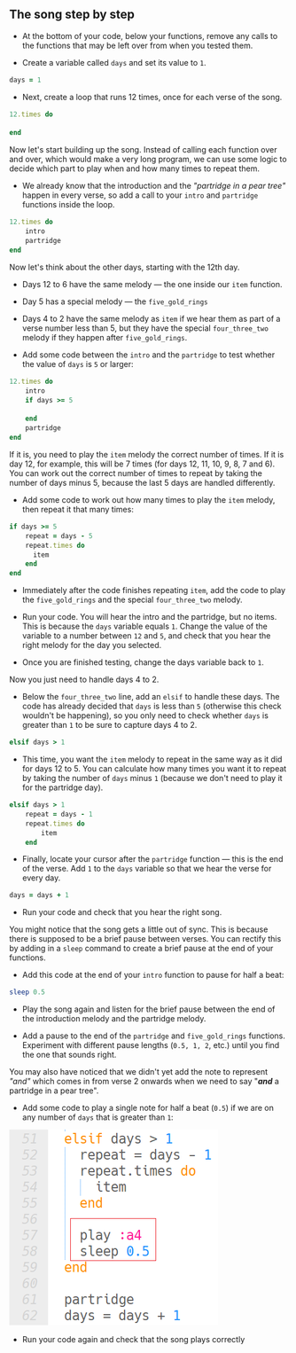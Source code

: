 ## The song step by step

+ At the bottom of your code, below your functions, remove any calls to the functions that may be left over from when you tested them.

+ Create a variable called `days` and set its value to `1`.

```ruby
days = 1
```

+ Next, create a loop that runs 12 times, once for each verse of the song.

```ruby
12.times do

end
```

Now let's start building up the song. Instead of calling each function over and over, which would make a very long program, we can use some logic to decide which part to play when and how many times to repeat them.

+ We already know that the introduction and the _"partridge in a pear tree"_ happen in every verse, so add a call to your `intro` and `partridge` functions inside the loop.

```ruby
12.times do
    intro
    partridge
end
```

Now let's think about the other days, starting with the 12th day.

+ Days 12 to 6 have the same melody — the one inside our `item` function.
+ Day 5 has a special melody — the `five_gold_rings`
+ Days 4 to 2 have the same melody as `item` if we hear them as part of a verse number less than 5, but they have the special `four_three_two` melody if they happen after `five_gold_rings`.

+ Add some code between the `intro` and the `partridge` to test whether the value of `days` is `5` or larger:

```ruby
12.times do
    intro
    if days >= 5

    end
    partridge
end
```

If it is, you need to play the `item` melody the correct number of times. If it is day 12, for example, this will be 7 times (for days 12, 11, 10, 9, 8, 7 and 6). You can work out the correct number of times to repeat by taking the number of days minus 5, because the last 5 days are handled differently.

+ Add some code to work out how many times to play the `item` melody, then repeat it that many times:

```ruby
if days >= 5
    repeat = days - 5
    repeat.times do
      item
    end
end
```

+ Immediately after the code finishes repeating `item`, add the code to play the `five_gold_rings` and the special `four_three_two` melody.

+ Run your code. You will hear the intro and the partridge, but no items. This is because the `days` variable equals `1`. Change the value of the variable to a number between `12` and `5`, and check that you hear the right melody for the day you selected.

+ Once you are finished testing, change the days variable back to `1`.

Now you just need to handle days 4 to 2.

+ Below the `four_three_two` line, add an `elsif` to handle these days. The code has already decided that `days` is less than `5` (otherwise this check wouldn't be happening), so you only need to check whether `days` is greater than `1` to be sure to capture days 4 to 2.

```ruby
elsif days > 1

```

+ This time, you want the `item` melody to repeat in the same way as it did for days 12 to 5. You can calculate how many times you want it to repeat by taking the number of `days` minus `1` (because we don't need to play it for the partridge day).

```ruby
elsif days > 1
    repeat = days - 1
    repeat.times do
        item
    end
```

+ Finally, locate your cursor after the `partridge` function — this is the end of the verse. Add `1` to the `days` variable so that we hear the verse for every day.

```ruby
days = days + 1
```

+ Run your code and check that you hear the right song.

You might notice that the song gets a little out of sync. This is because there is supposed to be a brief pause between verses. You can rectify this by adding in a `sleep` command to create a brief pause at the end of your functions.

+ Add this code at the end of your `intro` function to pause for half a beat:

```ruby
sleep 0.5
```

+ Play the song again and listen for the brief pause between the end of the introduction melody and the partridge melody.

+ Add a pause to the end of the `partridge` and `five_gold_rings` functions. Experiment with different pause lengths (`0.5, 1, 2`, etc.) until you find the one that sounds right.

You may also have noticed that we didn't yet add the note to represent _"and"_ which comes in from verse 2 onwards when we need to say "_**and**_ a partridge in a pear tree".

+ Add some code to play a single note for half a beat (`0.5`) if we are on any number of `days` that is greater than `1`:

![And note](images/and-note.png)

+ Run your code again and check that the song plays correctly
